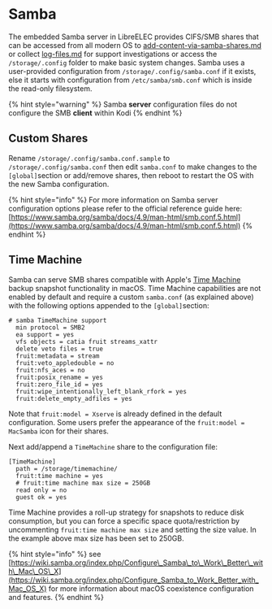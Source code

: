 # Samba

The embedded Samba server in LibreELEC provides CIFS/SMB shares that can be accessed from all modern OS to [add-content-via-samba-shares.md](../how-to/add-content-via-samba-shares.md "mention") or collect [log-files.md](../support/log-files.md "mention") for support investigations or access the `/storage/.config` folder to make basic system changes. Samba uses a user-provided  configuration from `/storage/.config/samba.conf` if it exists, else it starts with configuration from `/etc/samba/smb.conf`  which is inside the read-only filesystem.

{% hint style="warning" %}
Samba **server** configuration files do not configure the SMB **client** within Kodi
{% endhint %}

## Custom Shares

Rename `/storage/.config/samba.conf.sample`  to `/storage/.config/samba.conf` then edit `samba.conf` to make changes to the `[global]`section or add/remove shares, then reboot to restart the OS with the new Samba configuration.

{% hint style="info" %}
For more information on Samba server configuration options please refer to the official reference guide here: [https://www.samba.org/samba/docs/4.9/man-html/smb.conf.5.html](https://www.samba.org/samba/docs/4.9/man-html/smb.conf.5.html)
{% endhint %}

## Time Machine&#x20;

Samba can serve SMB shares compatible with Apple's [Time Machine](https://support.apple.com/en-ae/104984) backup snapshot functionality in macOS. Time Machine capabilities are not enabled by default and require a custom `samba.conf` (as explained above) with the following options appended to the `[global]`section:

```
# samba TimeMachine support
  min protocol = SMB2
  ea support = yes
  vfs objects = catia fruit streams_xattr
  delete veto files = true
  fruit:metadata = stream
  fruit:veto_appledouble = no
  fruit:nfs_aces = no
  fruit:posix_rename = yes
  fruit:zero_file_id = yes
  fruit:wipe_intentionally_left_blank_rfork = yes
  fruit:delete_empty_adfiles = yes
```

Note that `fruit:model = Xserve` is already defined in the default configuration. Some users prefer the appearance of the `fruit:model = MacSamba`  icon for their shares.

Next add/append a `TimeMachine` share to the configuration file:

```
[TimeMachine]
  path = /storage/timemachine/
  fruit:time machine = yes
  # fruit:time machine max size = 250GB
  read only = no
  guest ok = yes
```

Time Machine provides a roll-up strategy for snapshots to reduce disk consumption, but you can force a specific space quota/restriction by uncommenting `fruit:time machine max size` and setting the size value. In the example above max size has been set to 250GB.

{% hint style="info" %}
see [https://wiki.samba.org/index.php/Configure\_Samba\_to\_Work\_Better\_with\_Mac\_OS\_X](https://wiki.samba.org/index.php/Configure_Samba_to_Work_Better_with_Mac_OS_X) for more information about macOS coexistence configuration and features.
{% endhint %}

